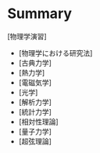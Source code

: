 # Summary

[物理学演習]
- [物理学における研究法]
- [古典力学]
- [熱力学]
- [電磁気学]
- [光学]
- [解析力学]
- [統計力学]
- [相対性理論]
- [量子力学]
- [超弦理論]